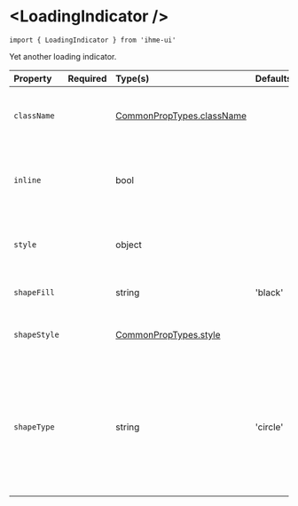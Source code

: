 \<LoadingIndicator />
=====================

`import { LoadingIndicator } from 'ihme-ui'`


Yet another loading indicator.


Property | Required | Type(s) | Defaults | Description
:---    |:---      |:---     |:---      |:---       
`className` |  | [CommonPropTypes.className](https://github.com/ihmeuw/ihme-ui/blob/master/src/utils/props.js#L11) |  | Class name applied to outermost wrapping `<div>`.
`inline` |  | bool |  | Display inline with other elements (e.g., in a button).
`style` |  | object |  | Inline styles applied to outermost wrapping `<div>`.
`shapeFill` |  | string | 'black' | Fill color of loading shape.
`shapeStyle` |  | [CommonPropTypes.style](https://github.com/ihmeuw/ihme-ui/blob/master/src/utils/props.js#L16) |  | Inline styles applied to loading shape.
`shapeType` |  | string | 'circle' | Type of loading shape to render.<br />One of: 'circle', 'cross', 'diamond', 'square', 'star', 'triangle', 'wye'
